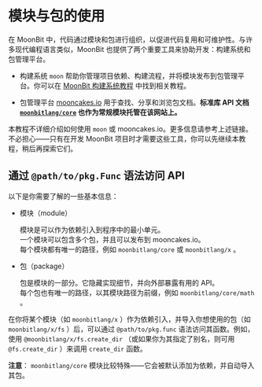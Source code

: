 # 模块与包的使用

在 MoonBit 中，代码通过模块和包进行组织，以促进代码复用和可维护性。与许多现代编程语言类似，MoonBit 也提供了两个重要工具来协助开发：构建系统和包管理平台。

* 构建系统 `moon` 帮助你管理项目依赖、构建流程，并将模块发布到包管理平台。你可以在 [MoonBit 构建系统教程](https://docs.moonbitlang.com/zh-cn/latest/toolchain/moon/tutorial.html) 中找到相关教程。

* 包管理平台 [mooncakes.io](https://mooncakes.io) 用于查找、分享和浏览包文档。**标准库 API 文档 [`moonbitlang/core`](https://mooncakes.io/docs/moonbitlang/core) 也作为常规模块托管在该网站上。**

本教程不详细介绍如何使用 `moon` 或 mooncakes.io。更多信息请参考上述链接。不必担心——只有在开发 MoonBit 项目时才需要这些工具，你可以先继续本教程，稍后再探索它们。

## 通过 `@path/to/pkg.Func` 语法访问 API

以下是你需要了解的一些基本信息：

* 模块（module）

    模块是可以作为依赖引入到程序中的最小单元。  
    一个模块可以包含多个包，并且可以发布到 mooncakes.io。  
    每个模块都有唯一的路径，例如 `moonbitlang/core` 或 `moonbitlang/x` 。

* 包（package）

    包是模块的一部分。它隐藏实现细节，并向外部暴露有用的 API。  
    每个包也有唯一的路径，以其模块路径为前缀，例如 `moonbitlang/core/math` 。

在你将某个模块（如 `moonbitlang/x` ）作为依赖引入，并导入你想使用的包（如 `moonbitlang/x/fs` ）后，可以通过 `@path/to/pkg.func` 语法访问其函数。例如，使用 `@moonbitlang/x/fs.create_dir` （或如果你为其指定了别名，则可用 `@fs.create_dir` ）来调用 `create_dir` 函数。

**注意**： `moonbitlang/core` 模块比较特殊——它会被默认添加为依赖，并自动导入其包。
